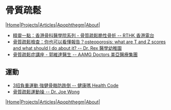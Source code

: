 # 骨質疏鬆

|[Home](/README.md)|[Projects](/projects.md)|[Articles](/articles.md)|[Apophthegm](/apophthegm.md)|[About](/about.md)|

- [精靈一點：香港骨科醫學院系列 - 骨質疏鬆脆性骨折 -- RTHK 香港電台](https://www.youtube.com/watch?v=7qcTNb2v6KQ)  
- [骨質疏鬆檢查：你也可以看懂報告？osteoporosis: what are T and Z scores and what should I do about it? -- Dr. Rex 醫學幼稚園](https://www.youtube.com/watch?v=ylvZHAg-BCQ)  
- [骨質疏鬆症講座 - 郭維達醫生 -- AAMG Doctors 美亞醫療集團](https://www.youtube.com/watch?v=rfa2u-3Ilvo)  

## 運動

- [3招負重運動 強健骨骼防跌倒 -- 健康嗎 Health Code](https://www.youtube.com/watch?v=u03YSAiWjmk)  
- [骨質疏鬆運動操 -- Dr. Joe Wong](https://www.youtube.com/watch?v=65xPq_5SBtA)  

|[Home](/README.md)|[Projects](/projects.md)|[Articles](/articles.md)|[Apophthegm](/apophthegm.md)|[About](/about.md)|

